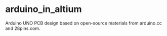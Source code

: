 # arduino_in_altium

Arduino UNO PCB design based on open-source materials from arduino.cc and 28pins.com. 
